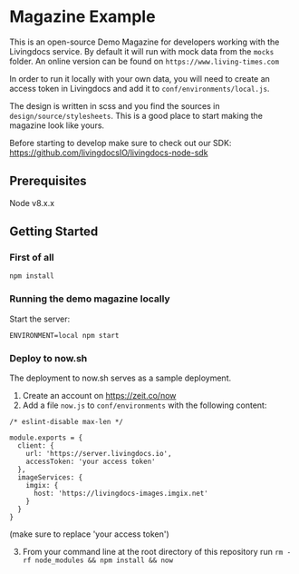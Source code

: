 # Magazine Example

This is an open-source Demo Magazine for developers working with the Livingdocs service.
By default it will run with mock data from the `mocks` folder. An online version can be found on `https://www.living-times.com`

In order to run it locally with your own data, you will need to create an access token in Livingdocs and add it to `conf/environments/local.js`.

The design is written in scss and you find the sources in `design/source/stylesheets`. This is a good place to start making the magazine look like yours.

Before starting to develop make sure to check out our SDK: https://github.com/livingdocsIO/livingdocs-node-sdk

## Prerequisites
Node v8.x.x

## Getting Started

### First of all
```
npm install
```

### Running the demo magazine locally
Start the server:

```
ENVIRONMENT=local npm start
```

### Deploy to now.sh

The deployment to now.sh serves as a sample deployment.

1. Create an account on https://zeit.co/now
2. Add a file `now.js` to `conf/environments` with the following content:
```
/* eslint-disable max-len */

module.exports = {
  client: {
    url: 'https://server.livingdocs.io',
    accessToken: 'your access token'
  },
  imageServices: {
    imgix: {
      host: 'https://livingdocs-images.imgix.net'
    }
  }
}
```
(make sure to replace 'your access token')

3. From your command line at the root directory of this repository run `rm -rf node_modules && npm install && now`
